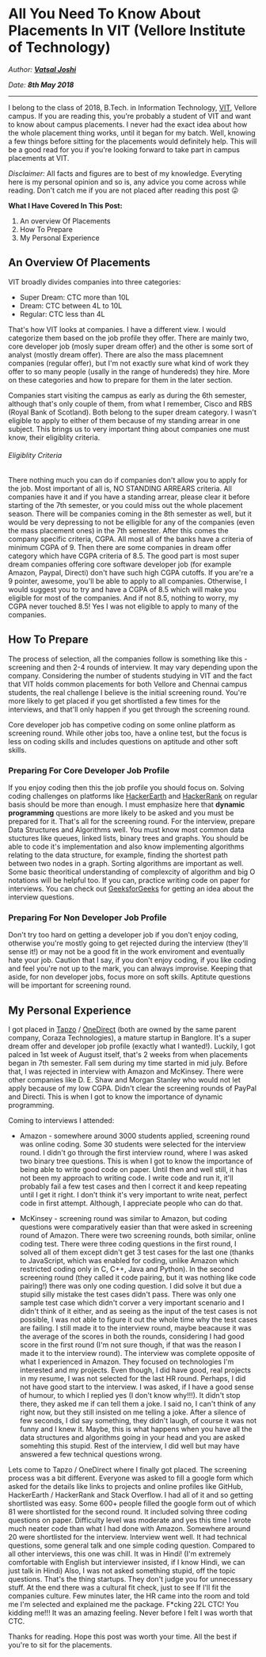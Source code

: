 # All You Need To Know About Placements In VIT (Vellore Institute of Technology)

_Author: **[Vatsal Joshi](https://vatz88.in)**_

_Date: **8th May 2018**_

---

I belong to the class of 2018, B.Tech. in Information Technology, [VIT](https://vit.ac.in), Vellore campus. If you are reading this, you're probably a student of VIT and want to know about campus placements. I never had the exact idea about how the whole placement thing works, until it began for my batch. Well, knowing a few things before sitting for the placements would definitely help. This will be a good read for you if you're looking forward to take part in campus placements at VIT.

_Disclaimer:_ All facts and figures are to best of my knowledge. Everyting here is my personal opinion and so is, any advice you come across while reading. Don't catch me if you are not placed after reading this post 😜

**What I Have Covered In This Post:**

1.  An overview Of Placements
1.  How To Prepare
1.  My Personal Experience

## An Overview Of Placements

VIT broadly divides companies into three categories:

* Super Dream: CTC more than 10L
* Dream: CTC between 4L to 10L
* Regular: CTC less than 4L

That's how VIT looks at companies. I have a different view. I would categorize them based on the job profile they offer. There are mainly two, core developer job (mosly super dream offer) and the other is some sort of analyst (mostly dream offer). There are also the mass placemnent companies (regular offer), but I'm not exactly sure what kind of work they offer to so many people (usally in the range of hundereds) they hire. More on these categories and how to prepare for them in the later section.

Companies start visiting the campus as early as during the 6th semester, although that's only couple of them, from what I remember, Cisco and RBS (Royal Bank of Scotland). Both belong to the super dream category. I wasn't eligible to apply to either of them because of my standing arrear in one subject. This brings us to very important thing about companies one must know, their eligiblity criteria.

###### Eligiblity Criteria

There nothing much you can do if companies don't allow you to apply for the job. Most important of all is, NO STANDING ARREARS criteria. All companies have it and if you have a standing arrear, please clear it before starting of the 7th semester, or you could miss out the whole placement season. There will be companies coming in the 8th semester as well, but it would be very depressing to not be elligible for any of the companies (even the mass placement ones) in the 7th semester. After this comes the company specific criteria, CGPA. All most all of the banks have a criteria of minimum CGPA of 9. Then there are some companies in dream offer category which have CGPA criteria of 8.5. The good part is most super dream companies offering core software developer job (for example Amazon, Paypal, Directi) don't have such high CGPA cutoffs. If you are're a 9 pointer, awesome, you'll be able to apply to all companies. Otherwise, I would suggest you to try and have a CGPA of 8.5 which will make you eligible for most of the companies. And if not 8.5, nothing to worry, my CGPA never touched 8.5! Yes I was not eligible to apply to many of the companies.

## How To Prepare

The process of selection, all the companies follow is something like this - screening and then 2-4 rounds of interview. It may vary depending upon the company. Considering the number of students studying in VIT and the fact that VIT holds common placements for both Vellore and Chennai campus students, the real challenge I believe is the initial screening round. You're more likely to get placed if you get shortlisted a few times for the interviews, and that'll only happen if you get through the screening round.

Core developer job has competive coding on some online platform as screening round. While other jobs too, have a online test, but the focus is less on coding skills and includes questions on aptitude and other soft skills.

### Preparing For Core Developer Job Profile

If you enjoy coding then this the job profile you should focus on. Solving coding challenges on platforms like [HackerEarth](https://www.hackerearth.com) and [HackerRank](https://www.hackerrank.com) on regular basis should be more than enough. I must emphasize here that **dynamic programming** questions are more likely to be asked and you must be prepared for it. That's all for the screening round. For the interview, prepare Data Structures and Algorithms well. You must know most common data stuctures like queues, linked lists, binary trees and graphs. You should be able to code it's implementation and also know implementing algorithms relating to the data structure, for example, finding the shortest path between two nodes in a graph. Sorting algorithms are important as well. Some basic theoritical understanding of complexcity of algorithm and big O notations will be helpful too. If you can, practice writing code on paper for interviews. You can check out [GeeksforGeeks](https://www.geeksforgeeks.org/) for getting an idea about the interview questions.

### Preparing For Non Developer Job Profile

Don't try too hard on getting a developer job if you don't enjoy coding, otherwise you're mostly going to get rejected during the interview (they'll sense it!) or may not be a good fit in the work enviroment and eventually hate your job. Caution that I say, if you don't enjoy coding, if you like coding and feel you're not up to the mark, you can always improvise. Keeping that aside, for non developer jobs, focus more on soft skills. Aptitute questions will be important for screening round.

## My Personal Experience

I got placed in [Tapzo](https://www.tapzo.com) / [OneDirect](https://www.onedirect.in) (both are owned by the same parent company, Coraza Technologies), a mature startup in Banglore. It's a super dream offer and developer job profile (exactly what I wanted!). Luckily, I got palced in 1st week of August itself, that's 2 weeks from when placements began in 7th semester. Fall sem during my time started in mid july. Before that, I was rejected in interview with Amazon and McKinsey. There were other companies like D. E. Shaw and Morgan Stanley who would not let apply because of my low CGPA. Didn't clear the screening rounds of PayPal and Directi. This is when I got to know the importance of dynamic programming.

Coming to interviews I attended:

* Amazon - somewhere around 3000 students applied, screening round was online coding. Some 30 students were selected for the interview round. I didn't go through the first interview round, where I was asked two binary tree questions. This is when I got to know the importance of being able to write good code on paper. Until then and well still, it has not been my approach to writing code. I write code and run it, it'll probably fail a few test cases and then I correct it and keep repeating until I get it right. I don't think it's very important to write neat, perfect code in first attempt. Although, I appreciate people who can do that.

* McKinsey - screening round was similar to Amazon, but coding questions were comparatively easier than that were asked in screening round of Amazon. There were two screening rounds, both similar, online coding test. There were three coding questions in the first round, I solved all of them except didn't get 3 test cases for the last one (thanks to JavaScript, which was enabled for coding, unlike Amazon which restricted coding only in C, C++, Java and Python). In the second screening round (they called it code pairing, but it was nothing like code pairing!) there was only one coding question. I did solve it but due a stupid silly mistake the test cases didn't pass. There was only one sample test case which didn't corver a very important scenario and I didn't think of it either, and as seeing as the input of the test cases is not possible, I was not able to figure it out the whole time why the test cases are failing. I still made it to the interview round, maybe beacause it was the average of the scores in both the rounds, considering I had good score in the first round (I'm not sure though, if that was the reason I made it to the interview round). The interview was complete opposite of what I experienced in Amazon. They focused on technologies I'm interested and my projects. Even though, I did have good, real projects in my resume, I was not selected for the last HR round. Perhaps, I did not have good start to the interview. I was asked, if I have a good sense of humour, to which I replied yes (I don't know why!!!). It didn't stop there, they asked me if can tell them a joke. I said no, I can't think of any right now, but they still insisted on me telling a joke. After a silence of few seconds, I did say something, they didn't laugh, of course it was not funny and I knew it. Maybe, this is what happens when you have all the data structures and algorithms going in your head and you are asked somehting this stupid. Rest of the interview, I did well but may have answered a few technical questions wrong.

Lets come to Tapzo / OneDirect where I finally got placed. The screening process was a bit different. Everyone was asked to fill a google form which asked for the details like links to projects and online profiles like GitHub, HackerEarth / HackerRank and Stack Overflow. I had all of it and so getting shortlisted was easy. Some 600+ people filled the google form out of which 81 were shortlisted for the second round. It included solving three coding questions on paper. Difficulty level was moderate and yes this time I wrote much neater code than what I had done with Amazon. Somewhere around 20 were shortlisted for the interview. Interview went well. It had technical questions, some general talk and one simple coding question. Compared to all other interviews, this one was chill. It was in Hindi! (I'm extremely comfortable with English but interviewer insisted, if I know Hindi, we can just talk in Hindi) Also, I was not asked something stupid, off the topic questions. That's the thing startups. They don't judge you for unnecessary stuff. At the end there was a cultural fit check, just to see If I'll fit the companies culture. Few minutes later, the HR came into the room and told me I'm selected and explained me the package. F\*cking 22L CTC! You kidding me!!! It was an amazing feeling. Never before I felt I was worth that CTC.

Thanks for reading. Hope this post was worth your time. All the best if you're to sit for the placements.
